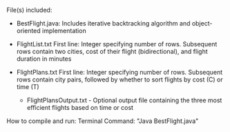 File(s) included: 
- BestFlight.java: Includes iterative backtracking algorithm and object-oriented implementation
  
- FlightList.txt
    First line: Integer specifying number of rows.
    Subsequent rows contain two cities, cost of their flight (bidirectional), and flight duration in minutes
  
- FlightPlans.txt
      First line: Integer specifying number of rows.
      Subsequent rows contain city pairs, followed by whether to sort flights by cost (C) or time (T)
  
  - FlightPlansOutput.txt - Optional output file containing the three most efficient flights based on time or cost

How to compile and run:
Terminal Command: "Java BestFlight.java"
